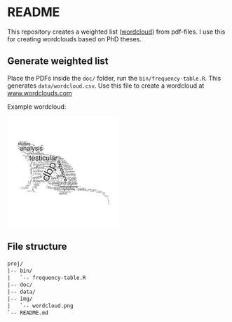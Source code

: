 # README

This repository creates a weighted list ([wordcloud](https://en.wikipedia.org/wiki/Tag_cloud)) from pdf-files. I use this for creating wordclouds based on PhD theses.

## Generate weighted list

Place the PDFs inside the `doc/` folder, run the `bin/frequency-table.R`. This generates `data/wordcloud.csv`. Use this file to create a wordcloud at www.wordclouds.com

Example wordcloud:

<img src="img/wordcloud.png" width="50%" />

<!-- ![DBP-mouse](img/wordcloud.png){ width=50% } -->

## File structure

```
proj/
|-- bin/
|   `-- frequency-table.R
|-- doc/
|-- data/
|-- img/
|   `-- wordcloud.png
`-- README.md
```

<!--

Homepage where a word frequency table is imported and a cloud is made based on a shape. plus much more https://www.wordclouds.com/

# references
+ https://cran.r-project.org/web/packages/ggwordcloud/vignettes/ggwordcloud.html
+ https://towardsdatascience.com/create-a-word-cloud-with-r-bde3e7422e8a
+ https://www.geeksforgeeks.org/generating-word-cloud-in-r-programming/
+ [pdf_to_text](https://data.library.virginia.edu/reading-pdf-files-into-r-for-text-mining/)
+ [pdf_to_text2](https://stackoverflow.com/questions/21445659/use-r-to-convert-pdf-files-to-text-files-for-text-mining)
+ [pdf_to_test3](https://www.r-bloggers.com/2021/06/extract-text-from-pdf-in-r-and-word-detection/)
+ [change_background_shape](https://cran.r-project.org/web/packages/wordcloud2/vignettes/wordcloud.html#lettercloud-function)

-->